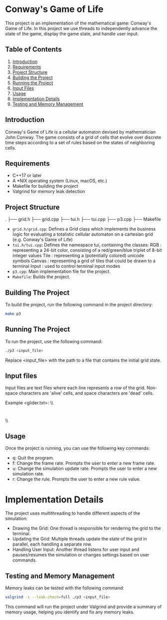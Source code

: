 # Conway's Game of Life

This project is an implementation of the mathematical game: Conway's Game of Life. In this project we use threads to independently advance the state of the game, display the game state, and handle user input.



## Table of Contents

1. [Introduction](#introduction)
2. [Requirements](#requirements)
3. [Project Structure](#project-structure)
4. [Building the Project](#building-the-project)
5. [Running the Project](#running-the-project)
6. [Input Files](#input-files)
7. [Usage](#usage)
8. [Implementation Details](#implementation-details)
9. [Testing and Memory Management](#testing-and-memory-management)



## Introduction

Conway's Game of Life is a cellular automaton devised by mathematician John Conway. The game consists of a grid of cells that evolve over discrete time steps according to a set of rules based on the states of neighboring cells.



## Requirements

- C++17 or later
- A *NIX operating system (Linux, macOS, etc.)
- Makefile for building the project
- Valgrind for memory leak detection



## Project Structure

.
├── grid.h
├── grid.cpp
├── tui.h
├── tui.cpp
├── p3.cpp
├── Makefile

- `grid.h/grid.cpp`: Defines a Grid class which implements the business logic for evaluating a totalistic cellular automaton on a cartesian grid (e.g. Conway's Game of Life)
- `tui.h/tui.cpp`: Defines the namespace tui, containing the classes:
                        RGB : representing a 24-bit color, consisting of a red/green/blue triplet of 8-bit integer values
                        Tile : representing a (potentially colored) unicode symbols
                        Canvas : representing a grid of tiles that could be drawn to a terminal
                        Input : used to control terminal input modes
- `p3.cpp`: Main implementation file for the project.
- `Makefile`: Builds the project.



## Building The Project

To build the project, run the following command in the project directory:

```sh
make p3
```



## Running The Project

To run the project, use the following command:

```sh
./p3 <input_file>
```

Replace <input_file> with the path to a file that contains the initial grid state.



## Input files

Input files are text files where each line represents a row of the grid.
Non-space characters are 'alive' cells, and space characters are 'dead' cells.

Example <glider.txt>:
\\\
  #
# #
 ##



























                              
\\\



## Usage

Once the project is running, you can use the following key commands:
- q: Quit the program.
- f: Change the frame rate. Prompts the user to enter a new frame rate.
- u: Change the simulation update rate. Prompts the user to enter a new simulation rate.
- r: Change the rule. Prompts the user to enter a new rule value.



# Implementation Details

The project uses multithreading to handle different aspects of the simulation:
- Drawing the Grid: One thread is responsible for rendering the grid to the terminal.
- Updating the Grid: Multiple threads update the state of the grid in parallel, each handling a separate row.
- Handling User Input: Another thread listens for user input and pauses/resumes the simulation or changes settings based on user commands.



## Testing and Memory Management

Memory leaks can be tested with the following command:

```sh
valgrind -s --leak-check=full ./p3 <input_file>
```

This command will run the project under Valgrind and provide a summary of memory usage, helping you identify and fix any memory leaks.